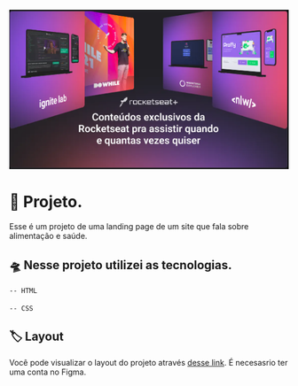 <img src="./ev.png"></img>

# 📝 Projeto.

Esse é um projeto de uma landing page de um site que fala sobre alimentação e saúde.

## 🛸 Nesse projeto utilizei as tecnologias.

    -- HTML

    -- CSS

## 🏷️ Layout

Você pode visualizar o layout do projeto através
[desse link](https://www.figma.com/file/FZc1wj1crREVd1usMG5xeX/Horror-Game-LP-(Community)?type=design&node-id=6-39&t=Dm57gyoNfNwuDqPB-0).
É necesasrio ter uma conta no Figma.